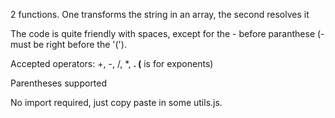 2 functions. One transforms the string in an array, the second resolves it

The code is quite friendly with spaces, except for the - before paranthese (- must be right before the '(').

Accepted operators: +, -, /, *, **. (** is for exponents)

Parentheses supported

No import required, just copy paste in some utils.js.
